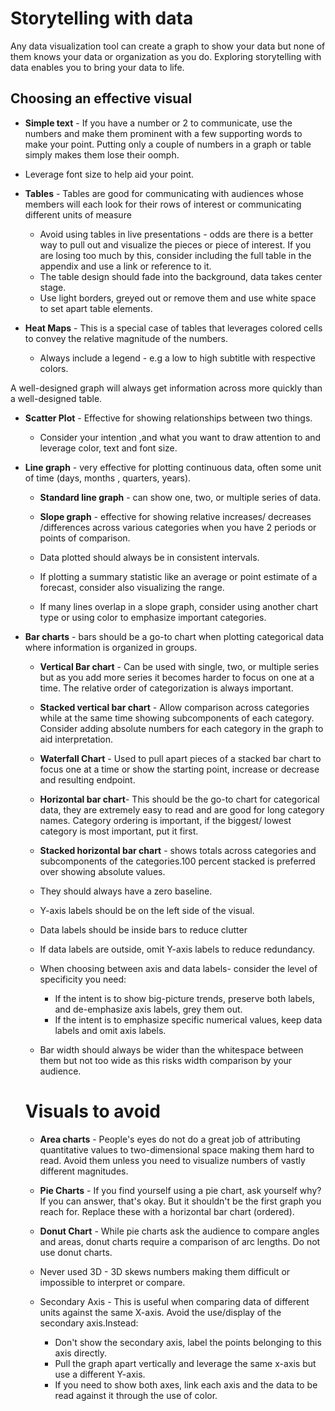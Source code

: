 # Storytelling with data

Any data visualization tool can create a graph to show your data but none of them knows your data or organization as you do. Exploring storytelling with data enables you to bring your data to life.

## Choosing an effective visual

*  **Simple text**  - If you have a number or 2 to communicate, use the numbers and make them prominent with a few supporting words to make your point. Putting only a couple of numbers in a graph or table simply makes them lose their oomph.

  * Leverage font size to help aid your point.

* **Tables** - Tables are good for communicating with audiences whose members will each look for their rows of interest or communicating different units of measure

  * Avoid using tables in live presentations - odds are there is a better way to pull out and visualize the pieces or piece of interest. If you are losing too much by this, consider including the full table in the appendix and use a link or reference to it.
  * The table design should fade into the background, data takes center stage.
  * Use light borders, greyed out or remove them and use white space to set apart table elements.
  
* **Heat Maps** - This is a special case of tables that leverages colored cells to convey the relative magnitude of the numbers.

  * Always include a legend - e.g a low to high subtitle with respective colors.

A well-designed graph will always get information across more quickly than a well-designed table.

* **Scatter Plot** - Effective for showing relationships between two things.

  * Consider your intention ,and what you want to draw attention to and leverage color, text and font size.

* **Line graph** - very effective for plotting continuous data, often some unit of time (days, months , quarters, years).

  * **Standard line graph** - can show one, two, or multiple series of data.
  * **Slope graph** - effective for showing relative increases/ decreases /differences across various categories when you have 2 periods or points of comparison.
  
  * Data plotted should always be in consistent intervals.
  * If plotting a summary statistic like an average or point estimate of a forecast, consider also visualizing the range.
  * If many lines overlap in a slope graph, consider using another chart type or using color to emphasize important categories.
  
* **Bar charts** - bars should be a go-to chart when plotting categorical data where information is organized in groups.

  * **Vertical Bar chart** - Can be used with single, two, or multiple series but as you add more series it becomes harder to focus on one at a time. The relative order of categorization is always important.
  * **Stacked vertical bar chart** - Allow comparison across categories while at the same time showing subcomponents of each category. Consider adding absolute numbers for each category in the graph to aid interpretation.
  * **Waterfall Chart** - Used to pull apart pieces of a stacked bar chart to focus one at a time or show the starting point, increase or decrease and resulting endpoint.
  * **Horizontal bar chart**- This should be the go-to chart for categorical data, they are extremely easy to read and are good for long category names. Category ordering is important, if the biggest/ lowest category is most important, put it first.
  * **Stacked horizontal bar chart** - shows totals across categories and subcomponents of the categories.100 percent stacked is preferred over showing absolute values.

  * They should always have a zero baseline.
  * Y-axis labels should be on the left side of the visual.
  * Data labels should be inside bars to reduce clutter
  * If data labels are outside, omit Y-axis labels to reduce redundancy.
  * When choosing between axis and data labels- consider the level of specificity you need:
    * If the intent is to show big-picture trends, preserve both labels, and de-emphasize axis labels, grey them out.
    * If the intent is to emphasize specific numerical values, keep data labels and omit axis labels.
  * Bar width should always be wider than the whitespace between them but not too wide as this risks width comparison by your audience.
  
   # Visuals to avoid
  
  * **Area charts** - People's eyes do not do a great job of attributing quantitative values to two-dimensional space making them hard to read. Avoid them unless you need to visualize numbers of vastly different magnitudes.
  * **Pie Charts** - If you find yourself using a pie chart, ask yourself why? If you can answer, that's okay. But it shouldn't be the first graph you reach for. Replace these with a horizontal bar chart (ordered).
  * **Donut Chart** - While pie charts ask the audience to compare angles and areas, donut charts require a comparison of arc lengths. Do not use donut charts.
  
  * Never used 3D - 3D skews numbers making them difficult or impossible to interpret or compare.
  * Secondary Axis - This is useful when comparing data of different units against the same X-axis. Avoid the use/display of the secondary axis.Instead:
    * Don't show the secondary axis, label the points belonging to this axis directly.
    * Pull the graph apart vertically and leverage the same x-axis but use a different Y-axis.
    * If you need to show both axes, link each axis and the data to be read against it through the use of color. 
